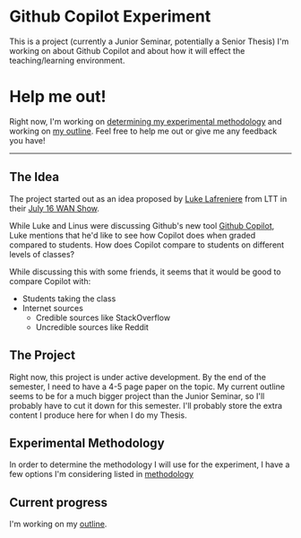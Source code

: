 # Github Copilot Experiment
This is a project (currently a Junior Seminar, potentially a Senior Thesis) I'm working on about Github Copilot and about how it will effect the teaching/learning environment.

# Help me out!

Right now, I'm working on [determining my experimental methodology](Methodology.md) and working on [my outline](Outline.md). Feel free to help me out or give me any feedback you have!

---

## The Idea
The project started out as an idea proposed by [Luke Lafreniere](https://twitter.com/luke_lafr) from LTT in their [July 16 WAN Show](https://youtu.be/60NGxX7m1Mw?t=2308).

While Luke and Linus were discussing Github's new tool [Github Copilot](https://copilot.github.com/), Luke mentions that he'd like to see how Copilot does when graded compared to students. How does Copilot compare to students on different levels of classes?

While discussing this with some friends, it seems that it would be good to compare Copilot with:
- Students taking the class
- Internet sources
  - Credible sources like StackOverflow
  - Uncredible sources like Reddit

## The Project

Right now, this project is under active development. By the end of the semester, I need to have a 4-5 page paper on the topic. My current outline seems to be for a much bigger project than the Junior Seminar, so I'll probably have to cut it down for this semester. I'll probably store the extra content I produce here for when I do my Thesis.

## Experimental Methodology

In order to determine the methodology I will use for the experiment, I have a few options I'm considering listed in [methodology](Methodology.md)

## Current progress
I'm working on my [outline](Outline.md).
